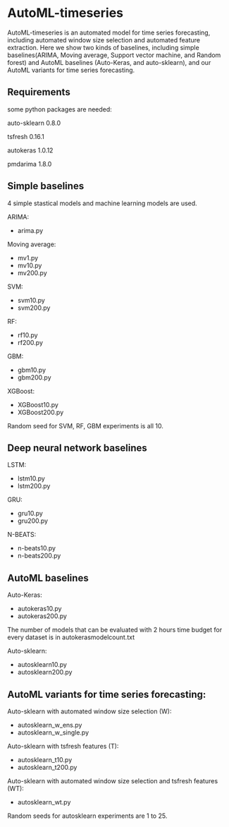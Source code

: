 # AutoML-timeseries

AutoML-timeseries is an automated model for time series forecasting, including automated window size selection and automated feature extraction. Here we show two kinds of baselines, including simple baselines(ARIMA, Moving average, Support vector machine, and Random forest) and AutoML baselines (Auto-Keras, and auto-sklearn), and our AutoML variants for time series forecasting. 

## Requirements
some python packages are needed:

auto-sklearn  0.8.0 

tsfresh  0.16.1 

autokeras  1.0.12

pmdarima  1.8.0 


## Simple baselines
4 simple stastical models and machine learning models are used.

ARIMA: 
* arima.py

Moving average: 
* mv1.py 
* mv10.py 
* mv200.py

SVM: 
* svm10.py 
* svm200.py

RF:
 * rf10.py 
 * rf200.py

GBM: 
* gbm10.py 
* gbm200.py

XGBoost: 
* XGBoost10.py 
* XGBoost200.py

Random seed for SVM, RF, GBM experiments is all 10.


## Deep neural network baselines

LSTM: 
* lstm10.py 
* lstm200.py

GRU: 
* gru10.py 
* gru200.py

N-BEATS: 
* n-beats10.py 
* n-beats200.py

## AutoML baselines
Auto-Keras: 
* autokeras10.py 
* autokeras200.py

The number of models that can be evaluated with 2 hours time budget for every dataset is in autokerasmodelcount.txt

Auto-sklearn: 
* autosklearn10.py 
* autosklearn200.py 


## AutoML variants for time series forecasting:
Auto-sklearn with automated window size selection (W):
* autosklearn_w_ens.py
* autosklearn_w_single.py

Auto-sklearn with tsfresh features (T):
* autosklearn_t10.py
* autosklearn_t200.py

Auto-sklearn with automated window size selection and tsfresh features (WT):
* autosklearn_wt.py

Random seeds for autosklearn experiments are 1 to 25.

